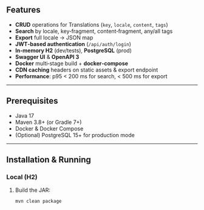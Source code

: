 ## Features

- **CRUD** operations for Translations (`key`, `locale`, `content`, `tags`)  
- **Search** by locale, key‐fragment, content‐fragment, any/all tags  
- **Export** full locale → JSON map  
- **JWT‐based authentication** (`/api/auth/login`)  
- **In‐memory H2** (dev/tests), **PostgreSQL** (prod)  
- **Swagger UI** & **OpenAPI 3**  
- **Docker** multi‐stage build + **docker‐compose**  
- **CDN caching** headers on static assets & export endpoint  
- **Performance**: p95 < 200 ms for search, < 500 ms for export  

---

## Prerequisites

- Java 17  
- Maven 3.8+ (or Gradle 7+)  
- Docker & Docker Compose  
- (Optional) PostgreSQL 15+ for production mode  

---

## Installation & Running

### Local (H2)

1. Build the JAR:
   ```bash
   mvn clean package
